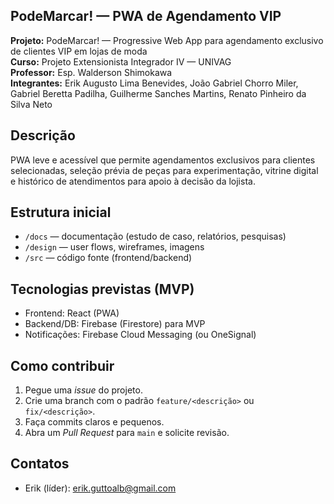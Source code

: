 ## PodeMarcar! — PWA de Agendamento VIP

**Projeto:** PodeMarcar! — Progressive Web App para agendamento exclusivo de clientes VIP em lojas de moda  
**Curso:** Projeto Extensionista Integrador IV — UNIVAG  
**Professor:** Esp. Walderson Shimokawa  
**Integrantes:** Erik Augusto Lima Benevides, João Gabriel Chorro Miler, Gabriel Beretta Padilha, Guilherme Sanches Martins, Renato Pinheiro da Silva Neto

## Descrição
PWA leve e acessível que permite agendamentos exclusivos para clientes selecionadas, seleção prévia de peças para experimentação, vitrine digital e histórico de atendimentos para apoio à decisão da lojista.

## Estrutura inicial
- `/docs` — documentação (estudo de caso, relatórios, pesquisas)
- `/design` — user flows, wireframes, imagens
- `/src` — código fonte (frontend/backend)

## Tecnologias previstas (MVP)
- Frontend: React (PWA)
- Backend/DB: Firebase (Firestore) para MVP
- Notificações: Firebase Cloud Messaging (ou OneSignal)

## Como contribuir
1. Pegue uma *issue* do projeto.  
2. Crie uma branch com o padrão `feature/<descrição>` ou `fix/<descrição>`.  
3. Faça commits claros e pequenos.  
4. Abra um *Pull Request* para `main` e solicite revisão.

## Contatos
- Erik (líder): <erik.guttoalb@gmail.com>
